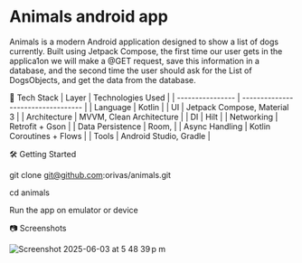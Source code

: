 # Animals android app

Animals is a modern Android application designed to show a list of dogs currently. Built using Jetpack Compose, the first time our user gets in the applica1on we will make a @GET request, save this
information in a database, and the second time the user should ask for the List of DogsObjects,
and get the data from the database.

🚀 Tech Stack
| Layer            | Technologies Used                  |
| ---------------- | ---------------------------------- |
| Language         | Kotlin                             |
| UI               | Jetpack Compose, Material 3        |
| Architecture     | MVVM, Clean Architecture           |
| DI               | Hilt                               |
| Networking       | Retrofit + Gson                    |
| Data Persistence | Room,                              |
| Async Handling   | Kotlin Coroutines + Flows          |
| Tools            | Android Studio, Gradle             |

🛠 Getting Started

git clone git@github.com:orivas/animals.git

cd animals


Run the app on emulator or device

📷 Screenshots

![Screenshot 2025-06-03 at 5 48 39 p m](https://github.com/user-attachments/assets/fb00c7e7-5362-404c-8b60-2b913d06d8d6)
